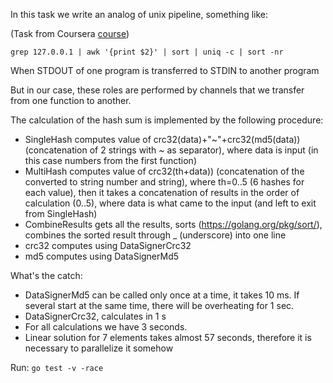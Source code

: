 In this task we write an analog of unix pipeline, something like:

(Task from Coursera [course](https://www.coursera.org/learn/golang-webservices-1))  

```
grep 127.0.0.1 | awk '{print $2}' | sort | uniq -c | sort -nr
```

When STDOUT of one program is transferred to STDIN to another program

But in our case, these roles are performed by channels that we transfer from one function to another.


The calculation of the hash sum is implemented by the following procedure:
* SingleHash computes value of crc32(data)+"~"+crc32(md5(data)) (concatenation of 2 strings with ~ as separator), where data is input (in this case numbers from the first function)
* MultiHash computes value of crc32(th+data)) (concatenation of the converted to string number and string), where th=0..5 (6 hashes for each value), then it takes a concatenation of results in the order of calculation (0..5), where data is what came to the input (and left to exit from SingleHash) 
* CombineResults gets all the results, sorts (https://golang.org/pkg/sort/), combines the sorted result through _ (underscore) into one line 
* crc32 computes using DataSignerCrc32
* md5 computes using DataSignerMd5

What's the catch:
* DataSignerMd5 can be called only once at a time, it takes 10 ms. If several start at the same time, there will be overheating for 1 sec.
* DataSignerCrc32, calculates in 1 s
* For all calculations we have 3 seconds.
* Linear solution for 7 elements takes almost 57 seconds, therefore it is necessary to parallelize it somehow


Run: `go test -v -race`

